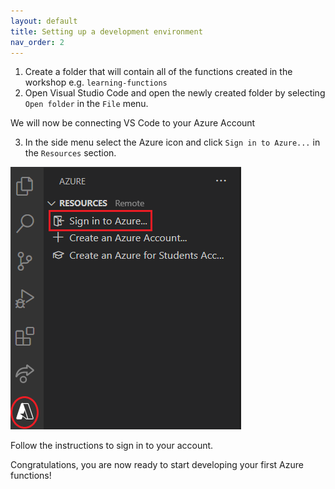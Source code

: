 ```yaml
---
layout: default
title: Setting up a development environment
nav_order: 2
---
```



1. Create a folder that will contain all of the functions created in the workshop
e.g. `learning-functions`
2. Open Visual Studio Code and open the newly created folder by selecting `Open folder` in the `File` menu.

We will now be connecting VS Code to your Azure Account
    
3. In the side menu select the Azure icon and click `Sign in to Azure...` in the `Resources` section. 

![Log onto Azure in VS Code](images/vs-code-log-onto-azure.png)

Follow the instructions to sign in to your account.

Congratulations, you are now ready to start developing your first Azure functions!
